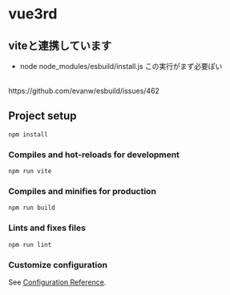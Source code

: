 # vue3rd

## viteと連携しています
- node node_modules/esbuild/install.js
この実行がまず必要ぽい
<br />
https://github.com/evanw/esbuild/issues/462

## Project setup
```
npm install
```

### Compiles and hot-reloads for development
```
npm run vite
```

### Compiles and minifies for production
```
npm run build
```

### Lints and fixes files
```
npm run lint
```

### Customize configuration
See [Configuration Reference](https://cli.vuejs.org/config/).
